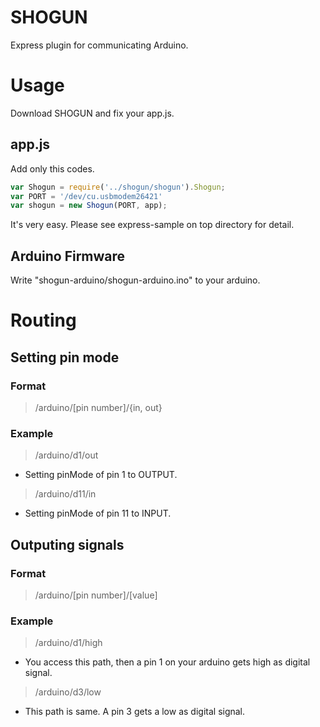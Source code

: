 SHOGUN
======

Express plugin for communicating Arduino.

# Usage
Download SHOGUN and fix your app.js.

## app.js
Add only this codes.
```javascript
var Shogun = require('../shogun/shogun').Shogun; 
var PORT = '/dev/cu.usbmodem26421'
var shogun = new Shogun(PORT, app);
```

It's very easy. Please see express-sample on top directory for detail.

## Arduino Firmware
Write "shogun-arduino/shogun-arduino.ino" to your arduino.

# Routing

## Setting pin mode

### Format
> /arduino/[pin number]/{in, out}

### Example
> /arduino/d1/out
- Setting pinMode of pin 1 to OUTPUT.

> /arduino/d11/in
- Setting pinMode of pin 11 to INPUT.

## Outputing signals

### Format
> /arduino/[pin number]/[value]

### Example
> /arduino/d1/high
- You access this path, then a pin 1 on your arduino gets high as digital signal.

> /arduino/d3/low
- This path is same. A pin 3 gets a low as digital signal.
